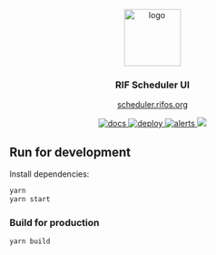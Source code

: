 <p align="middle">
    <img src="https://www.rifos.org/assets/img/logo.svg" alt="logo" height="100" >
</p>
<h3 align="middle">RIF Scheduler UI</h3>
<p align="middle"><a href="http://scheduler.rifos.org/" target="_blank">scheduler.rifos.org</a></p>
<p align="middle">
    <a href="https://developers.rsk.co/rif/scheduler">
        <img src="https://img.shields.io/badge/-docs-brightgreen" alt="docs" />
    </a>
    <a href="https://github.com/rsksmart/rif-scheduler-ui-poc/actions/workflows/deploy.yml" alt="ci">
        <img src="https://github.com/rsksmart/rif-scheduler-ui-poc/actions/workflows/deploy.yml/badge.svg" alt="deploy" />
    </a>
    <a href="https://lgtm.com/projects/g/rsksmart/rif-scheduler-services/alerts/">
        <img src="https://img.shields.io/lgtm/alerts/github/rsksmart/rif-scheduler-services" alt="alerts">
    </a>
    <a href="https://lgtm.com/projects/g/rsksmart/rif-scheduler-services/context:javascript">
        <img src="https://img.shields.io/lgtm/grade/javascript/github/rsksmart/rif-scheduler-services">
    </a>
</p>

## Run for development

Install dependencies:

```sh
yarn
yarn start
```

### Build for production

```sh
yarn build
```
